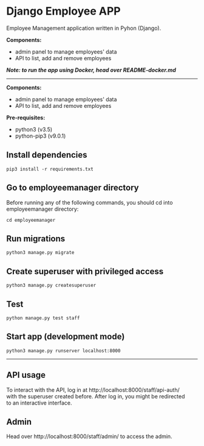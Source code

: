 # Django Employee APP
Employee Management application written in Pyhon (Django).

**Components:**
- admin panel to manage employees' data
- API to list, add and remove employees

***Note: to run the app using Docker, head over README-docker.md***

---

**Components:**
- admin panel to manage employees' data
- API to list, add and remove employees

**Pre-requisites:**
- python3 (v3.5)
- python-pip3 (v9.0.1)

## Install dependencies
```shell
pip3 install -r requirements.txt
```

## Go to employeemanager directory
Before running any of the following commands, you should
cd into employeemanager directory:
```shell
cd employeemanager
```

## Run migrations
```shell
python3 manage.py migrate
```

## Create superuser with privileged access
```shell
python3 manage.py createsuperuser
```

## Test
```shell
python manage.py test staff
```

## Start app (development mode)
```shell
python3 manage.py runserver localhost:8000
```
---

## API usage
To interact with the API, log in at http://localhost:8000/staff/api-auth/  
with the superuser created before. After log in, you might be redirected   
to an interactive interface.

## Admin
Head over http://localhost:8000/staff/admin/ to access the admin.
